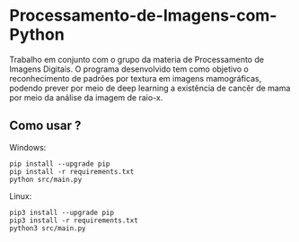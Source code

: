# Processamento-de-Imagens-com-Python
Trabalho em conjunto com o grupo da materia de Processamento de Imagens Digitais.
O programa desenvolvido tem como objetivo o reconhecimento de padrões por textura em imagens mamográficas, podendo prever por meio de deep learning a existência de cancêr de mama por meio da análise da imagem de raio-x.

## Como usar ?

Windows:

```
pip install --upgrade pip
pip install -r requirements.txt
python src/main.py
```

Linux:

```
pip3 install --upgrade pip
pip3 install -r requirements.txt
python3 src/main.py
```
